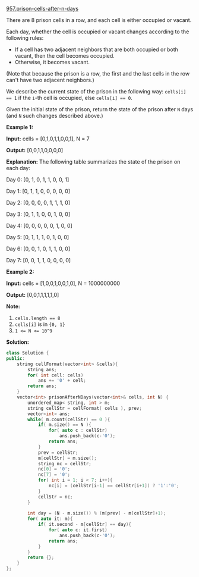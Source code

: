 [957.prison-cells-after-n-days](https://leetcode.com/problems/prison-cells-after-n-days/)  

There are 8 prison cells in a row, and each cell is either occupied or vacant.

Each day, whether the cell is occupied or vacant changes according to the following rules:

*   If a cell has two adjacent neighbors that are both occupied or both vacant, then the cell becomes occupied.
*   Otherwise, it becomes vacant.

(Note that because the prison is a row, the first and the last cells in the row can't have two adjacent neighbors.)

We describe the current state of the prison in the following way: `cells[i] == 1` if the `i`\-th cell is occupied, else `cells[i] == 0`.

Given the initial state of the prison, return the state of the prison after `N` days (and `N` such changes described above.)

**Example 1:**

  
**Input:** cells = \[0,1,0,1,1,0,0,1\], N = 7
  
**Output:** \[0,0,1,1,0,0,0,0\]
  
**Explanation:** The following table summarizes the state of the prison on each day:
  
Day 0: \[0, 1, 0, 1, 1, 0, 0, 1\]
  
Day 1: \[0, 1, 1, 0, 0, 0, 0, 0\]
  
Day 2: \[0, 0, 0, 0, 1, 1, 1, 0\]
  
Day 3: \[0, 1, 1, 0, 0, 1, 0, 0\]
  
Day 4: \[0, 0, 0, 0, 0, 1, 0, 0\]
  
Day 5: \[0, 1, 1, 1, 0, 1, 0, 0\]
  
Day 6: \[0, 0, 1, 0, 1, 1, 0, 0\]
  
Day 7: \[0, 0, 1, 1, 0, 0, 0, 0\]
  

  

**Example 2:**

  
**Input:** cells = \[1,0,0,1,0,0,1,0\], N = 1000000000
  
**Output:** \[0,0,1,1,1,1,1,0\]
  

**Note:**

1.  `cells.length == 8`
2.  `cells[i]` is in `{0, 1}`
3.  `1 <= N <= 10^9`  



**Solution:**  

```cpp
class Solution {
public:
    string cellFormat(vector<int> &cells){
        string ans;
        for( int cell: cells)
            ans += '0' + cell;
        return ans;
    }
    vector<int> prisonAfterNDays(vector<int>& cells, int N) {
        unordered_map< string, int > m;
        string cellStr = cellFormat( cells ), prev;
        vector<int> ans;
        while( m.count(cellStr) == 0 ){
            if( m.size() == N ){
                for( auto c : cellStr)
                    ans.push_back(c-'0');
                return ans;
            }
            prev = cellStr;
            m[cellStr] = m.size();
            string nc = cellStr;
            nc[0] = '0';
            nc[7] = '0';
            for( int i = 1; i < 7; i++){
                nc[i] = (cellStr[i-1] == cellStr[i+1]) ? '1':'0';
            }
            cellStr = nc;
        }
        
        int day = (N - m.size()) % (m[prev] - m[cellStr]+1);
        for( auto it: m){
            if( it.second - m[cellStr] == day){
                for( auto c: it.first)
                    ans.push_back(c-'0');
                return ans;
            }
        }
        return {};
    }
};

```
      